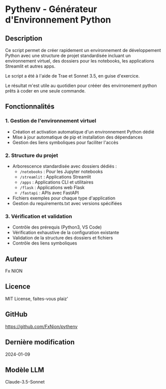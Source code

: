 # Pythenv - Générateur d'Environnement Python

## Description
Ce script permet de créer rapidement un environnement de développement Python avec une structure de projet standardisée incluant un environnement virtuel, des dossiers pour les notebooks, les applications Streamlit et autres apps.

Le script a été à l'aide de Trae et Sonnet 3.5, en guise d'exercice. 

Le résultat m'est utile au quotidien pour crééer des envirronement python prêts à coder en une seule commande.

## Fonctionnalités

### 1. Gestion de l'environnement virtuel
- Création et activation automatique d'un environnement Python dédié
- Mise à jour automatique de pip et installation des dépendances
- Gestion des liens symboliques pour faciliter l'accès

### 2. Structure du projet
- Arborescence standardisée avec dossiers dédiés :
  * `/notebooks` : Pour les Jupyter notebooks
  * `/streamlit` : Applications Streamlit
  * `/apps` : Applications CLI et utilitaires
  * `/flask` : Applications web Flask
  * `/fastapi` : APIs avec FastAPI
- Fichiers exemples pour chaque type d'application
- Gestion du requirements.txt avec versions spécifiées

### 3. Vérification et validation
- Contrôle des prérequis (Python3, VS Code)
- Vérification exhaustive de la configuration existante
- Validation de la structure des dossiers et fichiers
- Contrôle des liens symboliques

## Auteur
Fx NION

## Licence

MIT License, faites-vous plaiz'

## GitHub
https://github.com/FxNion/pythenv

## Dernière modification
2024-01-09

## Modèle LLM
Claude-3.5-Sonnet
